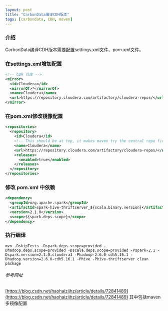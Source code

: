 ```yaml
---
layout: post
title: "CarbonData编译CDH版本"
tags: [carbondata, CDH, maven]
---
```

### 介绍
CarbonData编译CDH版本需要配置settings.xml文件、pom.xml文件。
<!--excerpt-->
### 在settings.xml增加配置
```xml
<!-- CDH 仓库 -->
<mirror>
  <id>Cloudera</id>
  <mirrorOf>*</mirrorOf>
  <name>Cloudera</name>
  <url>https://repository.cloudera.com/artifactory/cloudera-repos/</url>
</mirror>
```
### 在pom.xml修改镜像配置
```xml
<repositories>
  <repository>
    <id>Cloudera</id>
    <!-- This should be at top, it makes maven try the central repo first and then others and hence faster dep resolution -->
    <name>Cloudera</name>
    <url>https://repository.cloudera.com/artifactory/cloudera-repos/</url>
    <releases>
      <enabled>true</enabled>
    </releases>
  </repository>
</repositories>
```
### 修改 pom.xml 中依赖
```xml
<dependency>
  <groupId>org.apache.spark</groupId>
  <artifactId>spark-hive-thriftserver_${scala.binary.version}</artifactId>
  <version>2.1.0</version>
  <scope>${spark.deps.scope}</scope>
</dependency>
```
### 执行编译
```shell
mvn -DskipTests -Dspark.deps.scope=provided -Dhadoop.deps.scope=provided -Dscala.deps.scope=provided -Pspark-2.1 -Dspark.version=2.1.0.cloudera3 -Phadoop-2.6.0-cdh5.16.1 -Dhadoop.version=2.6.0-cdh5.16.1 -Phive -Phive-thriftserver clean package
```
###### 参考网址
[https://blog.csdn.net/haohaizijhz/article/details/72841489](https://blog.csdn.net/haohaizijhz/article/details/72841489) 其中包括maven多镜像配置
